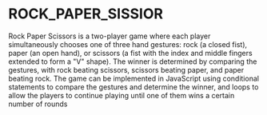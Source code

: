 # ROCK_PAPER_SISSIOR
Rock Paper Scissors is a two-player game where each player simultaneously chooses one of three hand gestures: rock (a closed fist), paper (an open hand), or scissors (a fist with the index and middle fingers extended to form a "V" shape). The winner is determined by comparing the gestures, with rock beating scissors, scissors beating paper, and paper beating rock. The game can be implemented in JavaScript using conditional statements to compare the gestures and determine the winner, and loops to allow the players to continue playing until one of them wins a certain number of rounds

